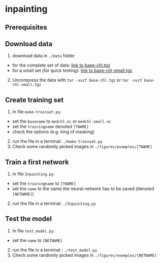 # inpainting

## Prerequisites

## Download data
1) download data in `./data` folder
- for the complete set of data: [link to base-chl.tgz](https://mycore.core-cloud.net/index.php/s/XwQZHm37ziEFtPM)
- for a small set (for quick testing): [link to base-chl-small.tgz](https://mycore.core-cloud.net/index.php/s/90Lr8u83YP8pDzT)
2) Uncompress the data with `tar -xvzf base-chl.tgz` or `tar -xvzf base-chl-small.tgz`

## Create training set
1) In file `make-trainset.py`: 
- set the `basename` to `medchl.nc` or `medchl-small.nc`
- set the `trainingname` denoted `[TNAME]`
- check the options (e.g. king of masking)
2) run the file in a terminal: `./make-trainset.py`
3) Check some randomly picked images in `./figures/examples/[TNAME]`

## Train a first network
1) In file `Inpainting.py`:
- set the `trainingname` to `[TNAME]`
- set the `name` to the name the neural network has to be saved (denoted `[NETNAME]`)
2) run the file in a terminal: `./Inpainting.py`

## Test the model
1) In file `test_model.py`:
- set the `name` to `[NETNAME]`
2) run the file in a terminal : `./test_model.py`
3) Check some randomly picked images in `./figures/exemples/[NETNAME]`

